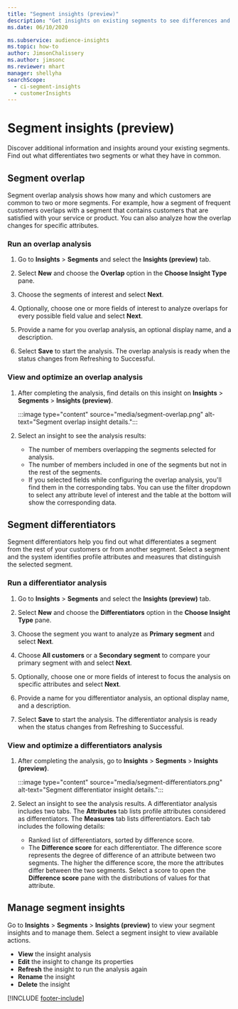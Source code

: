 ```yaml
---
title: "Segment insights (preview)"
description: "Get insights on existing segments to see differences and commonalities."
ms.date: 06/10/2020

ms.subservice: audience-insights
ms.topic: how-to
author: JimsonChalissery
ms.author: jimsonc
ms.reviewer: mhart
manager: shellyha
searchScope: 
  - ci-segment-insights
  - customerInsights
---
```


# Segment insights (preview)

Discover additional information and insights around your existing segments. Find out what differentiates two segments or what they have in common.

## Segment overlap

Segment overlap analysis shows how many and which customers are common to two or more segments. For example, how a segment of frequent customers overlaps with a segment that contains customers that are satisfied with your service or product.
You can also analyze how the overlap changes for specific attributes.

### Run an overlap analysis

1. Go to **Insights** > **Segments** and select the **Insights (preview)** tab.

1. Select **New** and choose the **Overlap** option in the **Choose Insight Type** pane.

1. Choose the segments of interest and select **Next**.

1. Optionally, choose one or more fields of interest to analyze overlaps for every possible field value and select **Next**.

1. Provide a name for you overlap analysis, an optional display name, and a description.

1. Select **Save** to start the analysis. The overlap analysis is ready when the status changes from Refreshing to Successful.

### View and optimize an overlap analysis

1. After completing the analysis, find details on this insight on **Insights** > **Segments** > **Insights (preview)**.

   :::image type="content" source="media/segment-overlap.png" alt-text="Segment overlap insight details.":::

1. Select an insight to see the analysis results:

   - The number of members overlapping the segments selected for analysis.
   - The number of members included in one of the segments but not in the rest of the segments.
   - If you selected fields while configuring the overlap analysis, you'll find them in the corresponding tabs. You can use the filter dropdown to select any attribute level of interest and the table at the bottom will show the corresponding data.

## Segment differentiators

Segment differentiators help you find out what differentiates a segment from the rest of your customers or from another segment. Select a segment and the system identifies profile attributes and measures that distinguish the selected segment.

### Run a differentiator analysis

1. Go to **Insights** > **Segments** and select the **Insights (preview)** tab.

1. Select **New** and choose the **Differentiators** option in the **Choose Insight Type** pane.

1. Choose the segment you want to analyze as **Primary segment** and select **Next**.

1. Choose **All customers** or a **Secondary segment** to compare your primary segment with and select **Next**.

1. Optionally, choose one or more fields of interest to focus the analysis on specific attributes and select **Next**.

1. Provide a name for you differentiator analysis, an optional display name, and a description.

1. Select **Save** to start the analysis. The differentiator analysis is ready when the status changes from Refreshing to Successful.

### View and optimize a differentiators analysis

1. After completing the analysis, go to **Insights** > **Segments** > **Insights (preview)**.

   :::image type="content" source="media/segment-differentiators.png" alt-text="Segment differentiator insight details.":::

1. Select an insight to see the analysis results. A differentiator analysis includes two tabs. The **Attributes** tab lists profile attributes considered as differentiators. The **Measures** tab lists differentiators. Each tab includes the following details:

   - Ranked list of differentiators, sorted by difference score.
   - The **Difference score** for each differentiator. The difference score represents the degree of difference of an attribute between two segments. The higher the difference score, the more the attributes differ between the two segments. Select a score to open the **Difference score** pane with the distributions of values for that attribute.

## Manage segment insights

Go to **Insights** > **Segments** > **Insights (preview)** to view your segment insights and to manage them. Select a segment insight to view available actions.

- **View** the insight analysis
- **Edit** the insight to change its properties
- **Refresh** the insight to run the analysis again
- **Rename** the insight
- **Delete** the insight

[!INCLUDE [footer-include](includes/footer-banner.md)]
